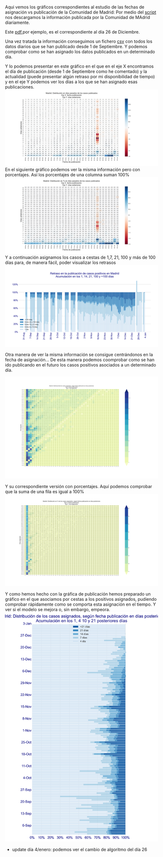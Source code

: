 Aqui vemos los gráficos correspondientes al estudio de las fechas de asignación vs publicación de la Comunidad de Madrid:
Por medio del [script](https://github.com/mharias/covid/blob/master/IA14_madrid/analisis_AI14_Madrid_incv1.ipynb) nos descargamos la información publicada por la Comunidad de MAdrid diariamente.

Este [pdf](https://www.comunidad.madrid/sites/default/files/doc/sanidad/201226_cam_covid19.pdf),por ejemplo, es el correspondiente al día 26 de Diciembre.


Una vez tratada la información conseguimos un fichero [csv](https://github.com/mharias/covid/blob/master/IA14_madrid/csv/numeros_madrid_tabla.csv) con todos los datos diarios que se han publicado desde 1 de Septiembre. Y podemos comprobar como se han asignado los datos publicados en un determinado día.

Y lo podemos presentar en este gráfico en el que en el eje X encontramos el día de publicación (desde 1 de Septiembre como he comentado) y la actualidad (puede presentar algún retraso por mi disponibilidad de tiempo) y en el eje Y podemos ver los días a los que se han asignado esas publicaciones.
![Estado por provincias](https://github.com/mharias/covid/blob/master/IA14_madrid/imagenes/distribucion_madrid.png)
En el siguiente gráfico podemos ver la misma información pero con porcentajes. Así los porcentajes de una columna suman 100%
![Estado por provincias](https://github.com/mharias/covid/blob/master/IA14_madrid/imagenes/distribucion_madrid_pct.png)
Y a continuación asignamos los casos a cestas de 1,7, 21, 100 y más de 100 días para, de manera fácil, poder visualizar los retrasos
![Estado por provincias](https://github.com/mharias/covid/blob/master/IA14_madrid/imagenes/casos+distri_madrid.png)

Otra manera de ver la misma información se consigue centrándonos en la fecha de asignación...
De esta manera podemos coomprobar como se han ido publicando en el futuro los casos positivos asociados a un determinado día.

![Estado por provincias](https://github.com/mharias/covid/blob/master/IA14_madrid/imagenes/distribucion_asignados_madrid.png)

Y su correspondiente versión con porcentajes. Aquí podemos comprobar que la suma de una fila es igual a 100%
![Estado por provincias](https://github.com/mharias/covid/blob/master/IA14_madrid/imagenes/distribucion_asignados_pct_madrid_pct.png)

Y como hemos hecho con la gráfica de publicación hemos preparado un gráfico en el que asociamos por cestas a los positivos asignados, pudiendo comprobar rápidamente como se comporta esta asignación en el tiempo. Y ver si el modelo se mejora o, sin embargo, empeora.
![Estado por provincias](https://github.com/mharias/covid/blob/master/IA14_madrid/imagenes/resumen_asignados_madrid.png)


* update día 4/enero: podemos ver el cambio de algoritmo del día 26
